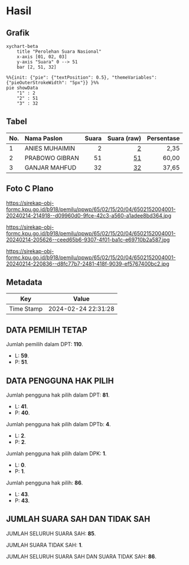 # Hasil

## Grafik

```mermaid
xychart-beta
    title "Perolehan Suara Nasional"
    x-axis [01, 02, 03]
    y-axis "Suara" 0 --> 51
    bar [2, 51, 32]
```

```mermaid
%%{init: {"pie": {"textPosition": 0.5}, "themeVariables": {"pieOuterStrokeWidth": "5px"}} }%%
pie showData
    "1" : 2
    "2" : 51
    "3" : 32
```

## Tabel

| No. | Nama Paslon    | Suara | Suara (raw) | Persentase |
|:--- |:-------------- | -----:| -----------:| ----------:|
| 1   | ANIES MUHAIMIN | 2     | [2][p-1]    | 2,35       |
| 2   | PRABOWO GIBRAN | 51    | [51][p-2]   | 60,00      |
| 3   | GANJAR MAHFUD  | 32    | [32][p-3]   | 37,65      |


[p-1]: https://github.com/gigit-pemilu/pemilu-2024/blob/main/pilpres/hitung-suara/sub/65-kalimantan-utara/sub/02-malinau/sub/15-sungai-tubu/sub/2004-rian-tubu/sub/001-tps/sub/paslon-1.txt
[p-2]: https://github.com/gigit-pemilu/pemilu-2024/blob/main/pilpres/hitung-suara/sub/65-kalimantan-utara/sub/02-malinau/sub/15-sungai-tubu/sub/2004-rian-tubu/sub/001-tps/sub/paslon-2.txt
[p-3]: https://github.com/gigit-pemilu/pemilu-2024/blob/main/pilpres/hitung-suara/sub/65-kalimantan-utara/sub/02-malinau/sub/15-sungai-tubu/sub/2004-rian-tubu/sub/001-tps/sub/paslon-3.txt

## Foto C Plano

https://sirekap-obj-formc.kpu.go.id/b918/pemilu/ppwp/65/02/15/20/04/6502152004001-20240214-214918--d09960d0-9fce-42c3-a560-a1adee8bd364.jpg

https://sirekap-obj-formc.kpu.go.id/b918/pemilu/ppwp/65/02/15/20/04/6502152004001-20240214-205626--ceed65b6-9307-4f01-ba1c-e69710b2a587.jpg

https://sirekap-obj-formc.kpu.go.id/b918/pemilu/ppwp/65/02/15/20/04/6502152004001-20240214-220836--d8fc77b7-2481-418f-9039-ef5767400bc2.jpg


## Metadata

| Key        | Value               |
| ---------- | ------------------- |
| Time Stamp | 2024-02-24 22:31:28 |


## DATA PEMILIH TETAP

Jumlah pemilih dalam DPT: **110**.
 * L: **59**.
 * P: **51**.

## DATA PENGGUNA HAK PILIH

Jumlah pengguna hak pilih dalam DPT: **81**.
 * L: **41**.
 * P: **40**.

Jumlah pengguna hak pilih dalam DPTb: **4**.
 * L: **2**.
 * P: **2**.

Jumlah pengguna hak pilih dalam DPK: **1**.
 * L: **0**.
 * P: **1**.

Jumlah pengguna hak pilih: **86**.
 * L: **43**.
 * P: **43**.

## JUMLAH SUARA SAH DAN TIDAK SAH

JUMLAH SELURUH SUARA SAH: **85**.

JUMLAH SUARA TIDAK SAH: **1**.

JUMLAH SELURUH SUARA SAH DAN SUARA TIDAK SAH: **86**.


